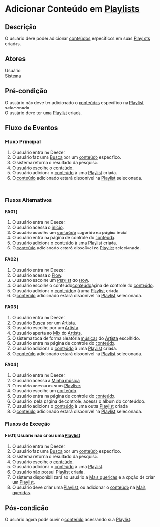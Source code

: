# Adicionar Conteúdo em [Playlists](/modelagem/lexico#playlist)
<div class="line"></div>

##  Descrição

O usuário deve poder adicionar [conteúdos](/modelagem/lexico#conteudo) específicos em suas [Playlists](/modelagem/lexico#playlist) criadas.

##  Atores

Usuário
<br>
Sistema

##  Pré-condição

O usuário não deve ter adicionado o [conteúdos](/modelagem/lexico#conteudo) específico na [Playlist](/modelagem/lexico#playlist) selecionada.
<br>
O usuário deve ter uma [Playlist](/modelagem/lexico#playlist) criada.

##  Fluxo de Eventos

### Fluxo Principal
1. O usuário entra no Deezer.
2. O usuário faz uma [Busca](/modelagem/lexico#busca) por um [conteúdo](/modelagem/lexico#conteudo) específico.
3. O sistema retorna o resultado da pesquisa.
4. O usuário escolhe o [conteúdo](/modelagem/lexico#conteudo).
5. O usuário adiciona o [conteúdo](/modelagem/lexico#conteudo) à uma [Playlist](/modelagem/lexico#playlist) criada.
6. O [conteúdo](/modelagem/lexico#conteudo) adicionado estará disponível na [Playlist](/modelagem/lexico#playlist) selecionada.
<br>

### Fluxos Alternativos

#### FA01 ) 

1. O usuário entra no Deezer.
2. O usuário acessa o [início](/modelagem/lexico#inicio).
3. O usuário escolhe um [conteúdo](/modelagem/lexico#conteudo) sugerido na página incial.
4. O usuário entra na página de controle do [conteúdo](/modelagem/lexico#conteudo).
5. O usuário adiciona o [conteúdo](/modelagem/lexico#conteudo) à uma [Playlist](/modelagem/lexico#playlist) criada.
6. O [conteúdo](/modelagem/lexico#conteudo) adicionado estará dispoíivel na [Playlist](/modelagem/lexico#playlist) selecionada.

#### FA02 )

1. O usuário entra no Deezer.
2. O usuário acessa o [Flow](/modelagem/lexico#flow).
3. O usuário escolhe um [Playlist](/modelagem/lexico#playlist) do [Flow](/modelagem/lexico#flow).
4. O usuário escolhe o conteúdo[conteúdo](/modelagem/lexico#conteudo)ágina de controle do [conteúdo](/modelagem/lexico#conteudo).
5. O usuário adiciona o [conteúdo](/modelagem/lexico#conteudo)o à uma [Playlist](/modelagem/lexico#playlist) criada.
6. O [conteúdo](/modelagem/lexico#conteudo) adicionado estará disponível na [Playlist](/modelagem/lexico#playlist) selecionada.

#### FA03 )

1. O usuário entra no Deezer.
2. O usuário [Busca](/modelagem/lexico#busca) por um [Artista](/modelagem/lexico#artista).
3. O usuário escolhe por um [Artista](/modelagem/lexico#artista).
4. O usuário aperta no [Mix](/modelagem/lexico#mix) do [Artista](/modelagem/lexico#artista).
5. O sistema toca de forma aleatória [músicas](/modelagem/lexico#conteudo) do [Artista](/modelagem/lexico#artista) escolhido.
6. O usuário entra na página de controle do [conteúdo](/modelagem/lexico#conteudo).
7. O usuário adiciona o [conteúdo](/modelagem/lexico#conteudo) à uma [Playlist](/modelagem/lexico#playlist) criada.
8. O [conteúdo](/modelagem/lexico#conteudo) adicionado estará disponível na [Playlist](/modelagem/lexico#playlist) selecionada.

#### FA04 )

1. O usuário entra no Deezer.
2. O usuário acessa a [Minha música](/modelagem/lexico#minha-musica).
3. O usuário acessa as suas [Playlists](/modelagem/lexico#playlist).
4. O usuário escolhe um [conteúdo](/modelagem/lexico#conteudo).
5. O usuário entra na página de controle do [conteúdo](/modelagem/lexico#conteudo).
6. O usuário, pela página de controle, acessa o [álbum](/modelagem/lexico#album) do [conteúdo](/modelagem/lexico#conteudo)o.
7. O usuário adiciona o [conteúdo](/modelagem/lexico#conteudo) à uma outra [Playlist](/modelagem/lexico#playlist) criada.
8. O [conteúdo](/modelagem/lexico#conteudo) adicionado estará disponível na [Playlist](/modelagem/lexico#playlist) selecionada.

### Fluxos de Exceção

#### FE01) Usuário não criou uma [Playlist](/modelagem/lexico#playlist)

1. O usuário entra no Deezer.
2. O usuário faz uma [Busca](/modelagem/lexico#busca) por um [conteúdo](/modelagem/lexico#conteudo) específico.
3. O sistema retorna o resultado da pesquisa.
4. O usuário escolhe o [conteúdo](/modelagem/lexico#conteudo).
5. O usuário adiciona o [conteúdo](/modelagem/lexico#conteudo) à uma [Playlist](/modelagem/lexico#playlist).
6. O usuário não possui [Playlist](/modelagem/lexico#playlist) criada.
7. O sistema disponibilizará ao usuário a [Mais queridas](/modelagem/lexico#mais-queridas) e a opção de criar um [Playlist](/modelagem/lexico#playlist).
8. O usuário deve criar uma [Playlist](/modelagem/lexico#playlist), ou adicionar o [conteúdo](/modelagem/lexico#conteudo) na [Mais queridas](/modelagem/lexico#mais-queridas).

## Pós-condição
O usuário agora pode ouvir o [conteúdo](/modelagem/lexico#conteudo) acessando sua [Playlist](/modelagem/lexico#playlist). 



